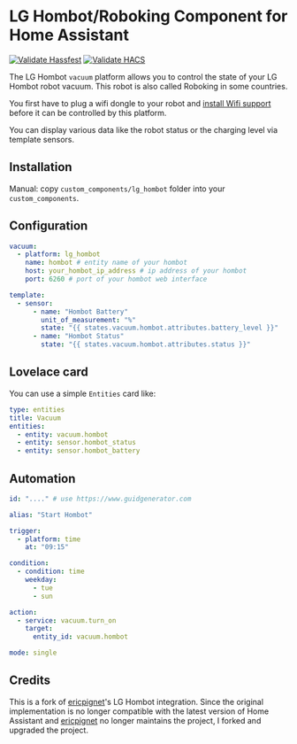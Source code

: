 # LG Hombot/Roboking Component for Home Assistant

[![Validate Hassfest](https://github.com/plakna/ha-lg-hombot/actions/workflows/hassfest.yaml/badge.svg)](https://github.com/plakna/ha-lg-hombot/actions/workflows/hassfest.yaml) [![Validate HACS](https://github.com/plakna/ha-lg-hombot/actions/workflows/hacs.yaml/badge.svg)](https://github.com/plakna/ha-lg-hombot/actions/workflows/hacs.yaml) 

The LG Hombot `vacuum` platform allows you to control the state of your LG Hombot robot vacuum.
This robot is also called Roboking in some countries.

You first have to plug a wifi dongle to your robot and [install Wifi support](https://www.roboter-forum.com/index.php?thread/10009-lg-hombot-3-0-wlan-kamera-steuerung-per-weboberfl%C3%A4che/&postID=107354#post107354) before it can be controlled by this platform.

You can display various data like the robot status or the charging level via template sensors.

## Installation

Manual: copy `custom_components/lg_hombot` folder into your `custom_components`.

## Configuration

```yaml
vacuum:
  - platform: lg_hombot
    name: hombot # entity name of your hombot
    host: your_hombot_ip_address # ip address of your hombot
    port: 6260 # port of your hombot web interface

template:
  - sensor:
      - name: "Hombot Battery"
        unit_of_measurement: "%"
        state: "{{ states.vacuum.hombot.attributes.battery_level }}"
      - name: "Hombot Status"
        state: "{{ states.vacuum.hombot.attributes.status }}"
```

## Lovelace card

You can use a simple `Entities` card like:

```yaml
type: entities
title: Vacuum
entities:
  - entity: vacuum.hombot
  - entity: sensor.hombot_status
  - entity: sensor.hombot_battery
```

## Automation

```yaml
id: "...." # use https://www.guidgenerator.com 

alias: "Start Hombot"

trigger:
  - platform: time
    at: "09:15"

condition:
  - condition: time
    weekday:
      - tue
      - sun

action:
  - service: vacuum.turn_on
    target:
      entity_id: vacuum.hombot

mode: single
```

## Credits

This is a fork of [ericpignet](https://github.com/ericpignet)'s LG Hombot integration. Since the original implementation is no longer compatible with the latest version of Home Assistant and [ericpignet](https://github.com/ericpignet) no longer maintains the project, I forked and upgraded the project.
